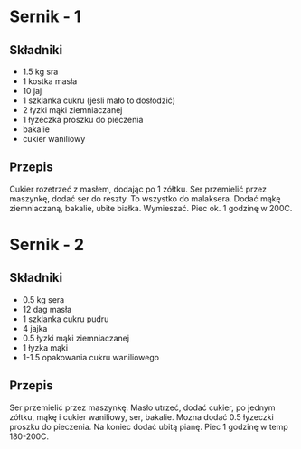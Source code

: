 # Sernik - 1

## Składniki
- 1.5 kg sra
- 1 kostka masła
- 10 jaj
- 1 szklanka cukru (jeśli mało to dosłodzić)
- 2 łyzki mąki ziemniaczanej
- 1 łyzeczka proszku do pieczenia
- bakalie
- cukier waniliowy

## Przepis
Cukier rozetrzeć z masłem, dodając po 1 zółtku. Ser przemielić przez maszynkę, dodać ser do reszty. To wszystko do malaksera. Dodać mąkę ziemniaczaną, bakalie, ubite białka. Wymieszać. Piec ok. 1 godzinę w 200C.

# Sernik - 2

## Składniki
- 0.5 kg sera
- 12 dag masła
- 1 szklanka cukru pudru
- 4 jajka
- 0.5 łyzki mąki ziemniaczanej
- 1 łyzka mąki
- 1-1.5 opakowania cukru waniliowego

## Przepis
Ser przemielić przez maszynkę. Masło utrzeć, dodać cukier, po jednym zółtku, mąkę i cukier waniliowy, ser, bakalie. Mozna dodać 0.5 łyzeczki proszku do pieczenia. Na koniec dodać ubitą pianę. Piec 1 godzinę w temp 180-200C.